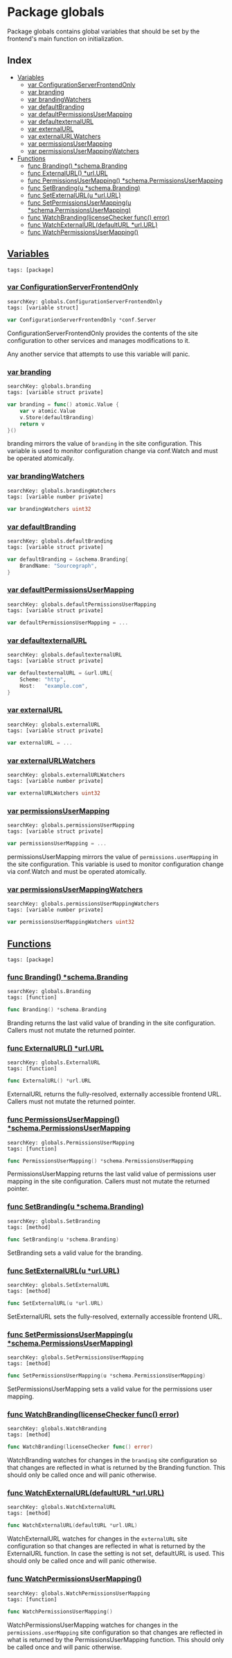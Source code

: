 # Package globals

Package globals contains global variables that should be set by the frontend's main function on initialization. 

## Index

* [Variables](#var)
    * [var ConfigurationServerFrontendOnly](#ConfigurationServerFrontendOnly)
    * [var branding](#branding)
    * [var brandingWatchers](#brandingWatchers)
    * [var defaultBranding](#defaultBranding)
    * [var defaultPermissionsUserMapping](#defaultPermissionsUserMapping)
    * [var defaultexternalURL](#defaultexternalURL)
    * [var externalURL](#externalURL)
    * [var externalURLWatchers](#externalURLWatchers)
    * [var permissionsUserMapping](#permissionsUserMapping)
    * [var permissionsUserMappingWatchers](#permissionsUserMappingWatchers)
* [Functions](#func)
    * [func Branding() *schema.Branding](#Branding)
    * [func ExternalURL() *url.URL](#ExternalURL)
    * [func PermissionsUserMapping() *schema.PermissionsUserMapping](#PermissionsUserMapping)
    * [func SetBranding(u *schema.Branding)](#SetBranding)
    * [func SetExternalURL(u *url.URL)](#SetExternalURL)
    * [func SetPermissionsUserMapping(u *schema.PermissionsUserMapping)](#SetPermissionsUserMapping)
    * [func WatchBranding(licenseChecker func() error)](#WatchBranding)
    * [func WatchExternalURL(defaultURL *url.URL)](#WatchExternalURL)
    * [func WatchPermissionsUserMapping()](#WatchPermissionsUserMapping)


## <a id="var" href="#var">Variables</a>

```
tags: [package]
```

### <a id="ConfigurationServerFrontendOnly" href="#ConfigurationServerFrontendOnly">var ConfigurationServerFrontendOnly</a>

```
searchKey: globals.ConfigurationServerFrontendOnly
tags: [variable struct]
```

```Go
var ConfigurationServerFrontendOnly *conf.Server
```

ConfigurationServerFrontendOnly provides the contents of the site configuration to other services and manages modifications to it. 

Any another service that attempts to use this variable will panic. 

### <a id="branding" href="#branding">var branding</a>

```
searchKey: globals.branding
tags: [variable struct private]
```

```Go
var branding = func() atomic.Value {
	var v atomic.Value
	v.Store(defaultBranding)
	return v
}()
```

branding mirrors the value of `branding` in the site configuration. This variable is used to monitor configuration change via conf.Watch and must be operated atomically. 

### <a id="brandingWatchers" href="#brandingWatchers">var brandingWatchers</a>

```
searchKey: globals.brandingWatchers
tags: [variable number private]
```

```Go
var brandingWatchers uint32
```

### <a id="defaultBranding" href="#defaultBranding">var defaultBranding</a>

```
searchKey: globals.defaultBranding
tags: [variable struct private]
```

```Go
var defaultBranding = &schema.Branding{
	BrandName: "Sourcegraph",
}
```

### <a id="defaultPermissionsUserMapping" href="#defaultPermissionsUserMapping">var defaultPermissionsUserMapping</a>

```
searchKey: globals.defaultPermissionsUserMapping
tags: [variable struct private]
```

```Go
var defaultPermissionsUserMapping = ...
```

### <a id="defaultexternalURL" href="#defaultexternalURL">var defaultexternalURL</a>

```
searchKey: globals.defaultexternalURL
tags: [variable struct private]
```

```Go
var defaultexternalURL = &url.URL{
	Scheme: "http",
	Host:   "example.com",
}
```

### <a id="externalURL" href="#externalURL">var externalURL</a>

```
searchKey: globals.externalURL
tags: [variable struct private]
```

```Go
var externalURL = ...
```

### <a id="externalURLWatchers" href="#externalURLWatchers">var externalURLWatchers</a>

```
searchKey: globals.externalURLWatchers
tags: [variable number private]
```

```Go
var externalURLWatchers uint32
```

### <a id="permissionsUserMapping" href="#permissionsUserMapping">var permissionsUserMapping</a>

```
searchKey: globals.permissionsUserMapping
tags: [variable struct private]
```

```Go
var permissionsUserMapping = ...
```

permissionsUserMapping mirrors the value of `permissions.userMapping` in the site configuration. This variable is used to monitor configuration change via conf.Watch and must be operated atomically. 

### <a id="permissionsUserMappingWatchers" href="#permissionsUserMappingWatchers">var permissionsUserMappingWatchers</a>

```
searchKey: globals.permissionsUserMappingWatchers
tags: [variable number private]
```

```Go
var permissionsUserMappingWatchers uint32
```

## <a id="func" href="#func">Functions</a>

```
tags: [package]
```

### <a id="Branding" href="#Branding">func Branding() *schema.Branding</a>

```
searchKey: globals.Branding
tags: [function]
```

```Go
func Branding() *schema.Branding
```

Branding returns the last valid value of branding in the site configuration. Callers must not mutate the returned pointer. 

### <a id="ExternalURL" href="#ExternalURL">func ExternalURL() *url.URL</a>

```
searchKey: globals.ExternalURL
tags: [function]
```

```Go
func ExternalURL() *url.URL
```

ExternalURL returns the fully-resolved, externally accessible frontend URL. Callers must not mutate the returned pointer. 

### <a id="PermissionsUserMapping" href="#PermissionsUserMapping">func PermissionsUserMapping() *schema.PermissionsUserMapping</a>

```
searchKey: globals.PermissionsUserMapping
tags: [function]
```

```Go
func PermissionsUserMapping() *schema.PermissionsUserMapping
```

PermissionsUserMapping returns the last valid value of permissions user mapping in the site configuration. Callers must not mutate the returned pointer. 

### <a id="SetBranding" href="#SetBranding">func SetBranding(u *schema.Branding)</a>

```
searchKey: globals.SetBranding
tags: [method]
```

```Go
func SetBranding(u *schema.Branding)
```

SetBranding sets a valid value for the branding. 

### <a id="SetExternalURL" href="#SetExternalURL">func SetExternalURL(u *url.URL)</a>

```
searchKey: globals.SetExternalURL
tags: [method]
```

```Go
func SetExternalURL(u *url.URL)
```

SetExternalURL sets the fully-resolved, externally accessible frontend URL. 

### <a id="SetPermissionsUserMapping" href="#SetPermissionsUserMapping">func SetPermissionsUserMapping(u *schema.PermissionsUserMapping)</a>

```
searchKey: globals.SetPermissionsUserMapping
tags: [method]
```

```Go
func SetPermissionsUserMapping(u *schema.PermissionsUserMapping)
```

SetPermissionsUserMapping sets a valid value for the permissions user mapping. 

### <a id="WatchBranding" href="#WatchBranding">func WatchBranding(licenseChecker func() error)</a>

```
searchKey: globals.WatchBranding
tags: [method]
```

```Go
func WatchBranding(licenseChecker func() error)
```

WatchBranding watches for changes in the `branding` site configuration so that changes are reflected in what is returned by the Branding function. This should only be called once and will panic otherwise. 

### <a id="WatchExternalURL" href="#WatchExternalURL">func WatchExternalURL(defaultURL *url.URL)</a>

```
searchKey: globals.WatchExternalURL
tags: [method]
```

```Go
func WatchExternalURL(defaultURL *url.URL)
```

WatchExternalURL watches for changes in the `externalURL` site configuration so that changes are reflected in what is returned by the ExternalURL function. In case the setting is not set, defaultURL is used. This should only be called once and will panic otherwise. 

### <a id="WatchPermissionsUserMapping" href="#WatchPermissionsUserMapping">func WatchPermissionsUserMapping()</a>

```
searchKey: globals.WatchPermissionsUserMapping
tags: [function]
```

```Go
func WatchPermissionsUserMapping()
```

WatchPermissionsUserMapping watches for changes in the `permissions.userMapping` site configuration so that changes are reflected in what is returned by the PermissionsUserMapping function. This should only be called once and will panic otherwise. 

